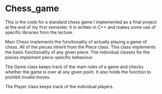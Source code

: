 # Chess_game

This is the code for a standard chess game I implemented as a final project at the end of my first semester. It is written in C++ and makes some use of specific libraries from the lecture. 

Main Chess implements the functionality of actually playing a game of chess. 
All of the pieces inherit from the Piece class. This class implements the basic functionality of any given piece. The individual classes for the pieces implement piece-specific behaviour.

The Game class keeps track of the main rules of a game and checks whether the game is over at any given point. It also holds the function to prohibit invalid moves. 

The Player class keeps track of the individual players.
